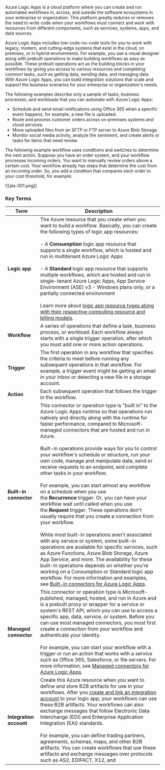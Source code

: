 Azure Logic Apps is a cloud platform where you can create and run automated workflows in, across, and outside the software ecosystems in your enterprise or organization. This platform greatly reduces or removes the need to write code when your workflows must connect and work with resources from different components, such as services, systems, apps, and data sources.

Azure Logic Apps includes low-code-no-code tools for you to work with legacy, modern, and cutting-edge systems that exist in the cloud, on premises, or in hybrid environments. For example, you use a visual designer along with prebuilt operations to make building workflows as easy as possible. These prebuilt operations act as the building blocks in your workflows by giving you access to various resources and completing common tasks, such as getting data, sending data, and managing data. With Azure Logic Apps, you can build integration solutions that scale and support the business scenarios for your enterprise or organization's needs.

The following examples describe only a sample of tasks, business processes, and workloads that you can automate with Azure Logic Apps:

- Schedule and send email notifications using Office 365 when a specific event happens, for example, a new file is uploaded.
- Route and process customer orders across on-premises systems and cloud services.
- Move uploaded files from an SFTP or FTP server to Azure Blob Storage.
- Monitor social media activity, analyze the sentiment, and create alerts or tasks for items that need review.

The following example workflow uses conditions and switches to determine the next action. Suppose you have an order system, and your workflow processes incoming orders. You want to manually review orders above a certain cost. Your workflow already has steps that determine the cost from an incoming order. So, you add a condition that compares each order to your cost threshold, for example:

![[ala-001.png]]

### Key Terms

| Term                    | Description                                                                                                                                                                                                                                                                                                                                                                                                                                                                                                                                                                                                                                                                                                                                                                                                                                                                                                                                                                                                                                                                                                                                                                                                                                                                                                      |
| ----------------------- | ---------------------------------------------------------------------------------------------------------------------------------------------------------------------------------------------------------------------------------------------------------------------------------------------------------------------------------------------------------------------------------------------------------------------------------------------------------------------------------------------------------------------------------------------------------------------------------------------------------------------------------------------------------------------------------------------------------------------------------------------------------------------------------------------------------------------------------------------------------------------------------------------------------------------------------------------------------------------------------------------------------------------------------------------------------------------------------------------------------------------------------------------------------------------------------------------------------------------------------------------------------------------------------------------------------------- |
| **Logic app**           | The Azure resource that you create when you want to build a workflow. Basically, you can create the following types of logic app resources:  <br>  <br>- A **Consumption** logic app resource that supports a single workflow, which is hosted and run in multitenant Azure Logic Apps  <br>  <br>- A **Standard** logic app resource that supports multiple workflows, which are hosted and run in single-tenant Azure Logic Apps, App Service Environment (ASE) v3 - Windows plans only, or a partially connected environment  <br>  <br>Learn more about [logic app resource types along with their respective computing resource and billing models](https://learn.microsoft.com/en-us/azure/logic-apps/logic-apps-overview#resource-environment-differences).                                                                                                                                                                                                                                                                                                                                                                                                                                                                                                                                               |
| **Workflow**            | A series of operations that define a task, business process, or workload. Each workflow always starts with a single trigger operation, after which you must add one or more action operations.                                                                                                                                                                                                                                                                                                                                                                                                                                                                                                                                                                                                                                                                                                                                                                                                                                                                                                                                                                                                                                                                                                                   |
| **Trigger**             | The first operation in any workflow that specifies the criteria to meet before running any subsequent operations in that workflow. For example, a trigger event might be getting an email in your inbox or detecting a new file in a storage account.                                                                                                                                                                                                                                                                                                                                                                                                                                                                                                                                                                                                                                                                                                                                                                                                                                                                                                                                                                                                                                                            |
| **Action**              | Each subsequent operation that follows the trigger in the workflow.                                                                                                                                                                                                                                                                                                                                                                                                                                                                                                                                                                                                                                                                                                                                                                                                                                                                                                                                                                                                                                                                                                                                                                                                                                              |
| **Built-in connector**  | This connector or operation type is "built in" to the Azure Logic Apps runtime so that operations run natively and directly along with the runtime for faster performance, compared to Microsoft-managed connectors that are hosted and run in Azure.  <br>  <br>Built-in operations provide ways for you to control your workflow's schedule or structure, run your own code, manage and manipulate data, send or receive requests to an endpoint, and complete other tasks in your workflow.  <br>  <br>For example, you can start almost any workflow on a schedule when you use the **Recurrence** trigger. Or, you can have your workflow wait until called when you use the **Request** trigger. These operations don't usually require that you create a connection from your workflow.  <br>  <br>While most built-in operations aren't associated with any service or system, some built-in operations are available for specific services, such as Azure Functions, Azure Blob Storage, Azure App Service, and more. The availability for these built-in operations depends on whether you're working on a Consumption or Standard logic app workflow. For more information and examples, see [Built-in connectors for Azure Logic Apps](https://learn.microsoft.com/en-us/azure/connectors/built-in). |
| **Managed connector**   | This connector or operation type is Microsoft-published, managed, hosted, and run in Azure and is a prebuilt proxy or wrapper for a service or system's REST API, which you can use to access a specific app, data, service, or system. Before you can use most managed connectors, you must first create a connection from your workflow and authenticate your identity.  <br>  <br>For example, you can start your workflow with a trigger or run an action that works with a service such as Office 365, Salesforce, or file servers. For more information, see [Managed connectors for Azure Logic Apps](https://learn.microsoft.com/en-us/azure/connectors/managed).                                                                                                                                                                                                                                                                                                                                                                                                                                                                                                                                                                                                                                        |
| **Integration account** | Create this Azure resource when you want to define and store B2B artifacts for use in your workflows. After you [create and link an integration account](https://learn.microsoft.com/en-us/azure/logic-apps/logic-apps-enterprise-integration-create-integration-account) to your logic app, your workflows can use these B2B artifacts. Your workflows can also exchange messages that follow Electronic Data Interchange (EDI) and Enterprise Application Integration (EAI) standards.  <br>  <br>For example, you can define trading partners, agreements, schemas, maps, and other B2B artifacts. You can create workflows that use these artifacts and exchange messages over protocols such as AS2, EDIFACT, X12, and                                                                                                                                                                                                                                                                                                                                                                                                                                                                                                                                                                                      |

